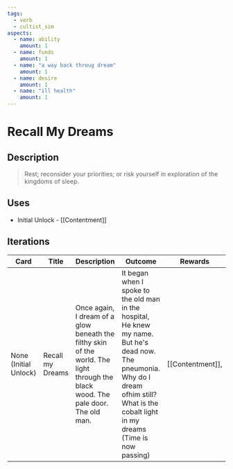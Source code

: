 ```yaml
---
tags:
  - verb
  - cultist_sim
aspects:
  - name: ability
    amount: 1
  - name: funds
    amount: 1
  - name: "a way back throug dream"
    amount: 1
  - name: desire
    amount: 1
  - name: "ill health"
    amount: 1
---
```


# Recall My Dreams

## Description

> Rest; reconsider your priorities; or risk yourself in exploration of the kingdoms of sleep.

## Uses
- Initial Unlock - [[Contentment]]
## Iterations

| Card                  | Title            | Description                                                                                                                       | Outcome                                                                                                                                                                                          | Rewards           |
| --------------------- | ---------------- | --------------------------------------------------------------------------------------------------------------------------------- | ------------------------------------------------------------------------------------------------------------------------------------------------------------------------------------------------ | ----------------- |
| None (Initial Unlock) | Recall my Dreams | Once again, I dream of a glow beneath the filthy skin of the world. The light through the black wood. The pale door. The old man. | It began when I spoke to the old man in the hospital, He knew my name. But he's dead now. The pneumonia. Why do I dream ofhim still? What is the cobalt light in my dreams (Time is now passing) | [[Contentment]],  |

